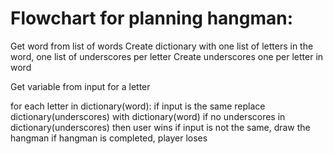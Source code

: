# Flowchart for planning hangman:

Get word from list of words
	Create dictionary with one list of letters in the word, one list of underscores per letter
	Create underscores one per letter in word
	

Get variable from input for a letter

for each letter in dictionary(word):
	if input is the same replace dictionary(underscores) with dictionary(word)
		if no underscores in dictionary(underscores) then user wins
	if input is not the same, draw the hangman
		if hangman is completed, player loses
